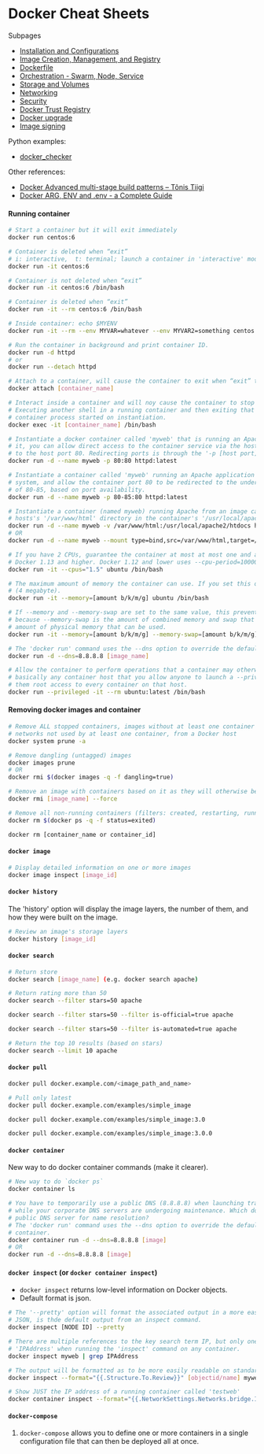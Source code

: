 # Docker Cheat Sheets

Subpages
- [Installation and Configurations](docker-configurations.md)
- [Image Creation, Management, and Registry](docker-image-creation-management-registry.md)
- [Dockerfile](docker-dockerfile.md)
- [Orchestration - Swarm, Node, Service](docker-orchestration.md)
- [Storage and Volumes](docker-storage-and-volumes.md)
- [Networking](docker-networking.md)
- [Security](docker-security.md)
- [Docker Trust Registry](docker-trusted-registry.md)
- [Docker upgrade](docker-upgrade.md)
- [Image signing](docker-image-signing.md)

Python examples:
- [docker_checker](docker_checker/README.md)

Other references:
- [Docker Advanced multi-stage build patterns – Tõnis Tiigi](https://medium.com/@tonistiigi/advanced-multi-stage-build-patterns-6f741b852fae)
- [Docker ARG, ENV and .env - a Complete Guide](https://vsupalov.com/docker-arg-env-variable-guide/)


#### Running container

```bash
# Start a container but it will exit immediately
docker run centos:6

# Container is deleted when “exit”
# i: interactive,  t: terminal; launch a container in 'interactive' mode in the current 'terminal'
docker run -it centos:6

# Container is not deleted when “exit”
docker run -it centos:6 /bin/bash

# Container is deleted when “exit”
docker run -it --rm centos:6 /bin/bash

# Inside container: echo $MYENV
docker run -it --rm --env MYVAR=whatever --env MYVAR2=something centos:6 /bin/bash

# Run the container in background and print container ID.
docker run -d httpd
# or
docker run --detach httpd

# Attach to a container, will cause the container to exit when “exit” the container.
docker attach [container_name]

# Interact inside a container and will noy cause the container to stop when you exit the running shell.
# Executing another shell in a running container and then exiting that shell will not stop the underlying
# container process started on instantiation.
docker exec -it [container_name] /bin/bash

# Instantiate a docker container called 'myweb' that is running an Apache web server on port 80 by default within
# it, you can allow direct access to the container service via the host's IP by redirecting the container port 80
# to the host port 80. Redirecting ports is through the '-p [host port]:[container port]' syntax.
docker run -d --name myweb -p 80:80 httpd:latest

# Instantiate a container called 'myweb' running an Apache application from the image 'httpd:latest' on your
# system, and allow the container port 80 to be redirected to the underlying host's port somewhere in the range
# of 80-85, based on port availability.
docker run -d --name myweb -p 80-85:80 httpd:latest

# Instantiate a container (named myweb) running Apache from an image called 'http:latest', mount the underlying
# hosts's '/var/www/html' directory in the container's '/usr/local/apache2/htdocs'
docker run -d --name myweb -v /var/www/html:/usr/local/apache2/htdocs httpd:latest
# OR
docker run -d --name myweb --mount type=bind,src=/var/www/html,target=/usr/local/apache2/htdocs httpd:latest

# If you have 2 CPUs, guarantee the container at most at most one and a half of the CPUs every second.
# Docker 1.13 and higher. Docker 1.12 and lower uses --cpu-period=100000 --cpu-quota=50000
docker run -it --cpus="1.5" ubuntu /bin/bash

# The maximum amount of memory the container can use. If you set this option, the minimum allowed value is 4m
# (4 megabyte).
docker run -it --memory=[amount b/k/m/g] ubuntu /bin/bash

# If --memory and --memory-swap are set to the same value, this prevents containers from using any swap. This is
# because --memory-swap is the amount of combined memory and swap that can be used, while --memory is only the
# amount of physical memory that can be used.
docker run -it --memory=[amount b/k/m/g] --memory-swap=[amount b/k/m/g] ubuntu /bin/bash

# The 'docker run' command uses the --dns option to override the default DNS servers for a container.
docker run -d --dns=8.8.8.8 [image_name]

# Allow the container to perform operations that a container may otherwise be restricted from performing. So
# basically any container host that you allow anyone to launch a --privileged container on is the same as giving
# them root access to every container on that host.
docker run --privileged -it --rm ubuntu:latest /bin/bash
```


#### Removing docker images and container

```bash
# Remove ALL stopped containers, images without at least one container associated, all build cache, and all
# networks not used by at least one container, from a Docker host
docker system prune -a

# Remove dangling (untagged) images
docker images prune
# OR
docker rmi $(docker images -q -f dangling=true)

# Remove an image with containers based on it as they will otherwise be left orphaned
docker rmi [image_name] --force

# Remove all non-running containers (filters: created, restarting, running, paused, exited)
docker rm $(docker ps -q -f status=exited)

docker rm [container_name or container_id]
```


#### `docker image`

```bash
# Display detailed information on one or more images
docker image inspect [image_id]
```


#### `docker history`

The 'history' option will display the image layers, the number of them, and how they were built on the image.

```bash
# Review an image's storage layers
docker history [image_id]
```


#### `docker search`

```bash
# Return store
docker search [image_name] (e.g. docker search apache)	

# Return rating more than 50
docker search --filter stars=50 apache	

docker search --filter stars=50 --filter is-official=true apache

docker search --filter stars=50 --filter is-automated=true apache

# Return the top 10 results (based on stars)
docker search --limit 10 apache	
```


#### `docker pull`

```bash
docker pull docker.example.com/<image_path_and_name>

# Pull only latest
docker pull docker.example.com/examples/simple_image

docker pull docker.example.com/examples/simple_image:3.0

docker pull docker.example.com/examples/simple_image:3.0.0	
```


#### `docker container`

New way to do docker container commands (make it clearer).

```bash
# New way to do `docker ps`
docker container ls

# You have to temporarily use a public DNS (8.8.8.8) when launching transient detached containers
# while your corporate DNS servers are undergoing maintenance. Which docker command would use that
# public DNS server for name resolution?
# The 'docker run' command uses the --dns option to override the default DNS servers for a
# container.
docker container run -d --dns=8.8.8.8 [image]
# OR
docker run -d --dns=8.8.8.8 [image]

```


#### `docker inspect` (or `docker container inspect`)

- `docker inspect` returns low-level information on Docker objects. 
- Default format is json.

```bash
# The '--pretty' option will format the associated output in a more easily readable format.
# JSON, is thde default output from an inspect command.
docker inspect [NODE ID] --pretty

# There are multiple references to the key search term IP, but only one specifically called
# 'IPAddress' when running the 'inspect' command on any container.
docker inspect myweb | grep IPAddress

# The output will be formatted as to be more easily readable on standard output.
docker inspect --format="{{.Structure.To.Review}}" [objectid/name] myweb

# Show JUST the IP address of a running container called 'testweb'
docker container inspect --format="{{.NetworkSettings.Networks.bridge.IPAddress}" testweb
```


#### `docker-compose`

1. `docker-compose` allows you to define one or more containers in a single configuration file that
    can then be deployed all at once.

